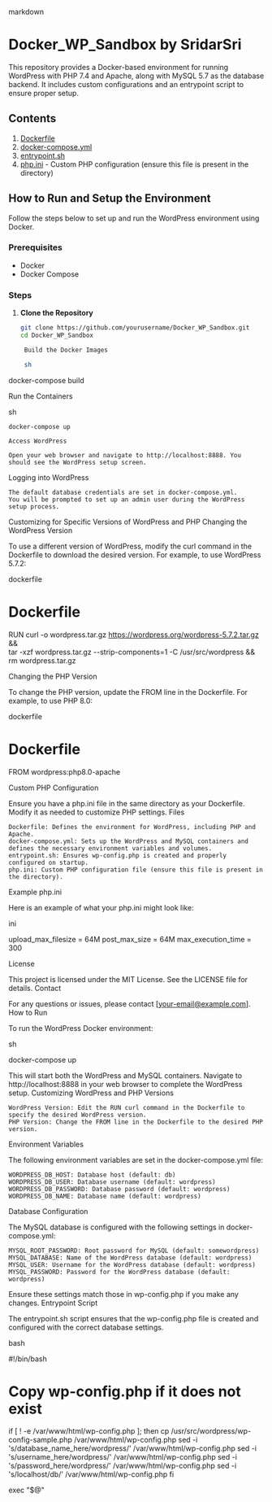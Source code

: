 markdown

# Docker_WP_Sandbox by SridarSri

This repository provides a Docker-based environment for running WordPress with PHP 7.4 and Apache, along with MySQL 5.7 as the database backend. It includes custom configurations and an entrypoint script to ensure proper setup.

## Contents

1. [Dockerfile](Dockerfile)
2. [docker-compose.yml](docker-compose.yml)
3. [entrypoint.sh](entrypoint.sh)
4. [php.ini](php.ini) - Custom PHP configuration (ensure this file is present in the directory)

## How to Run and Setup the Environment

Follow the steps below to set up and run the WordPress environment using Docker.

### Prerequisites

- Docker
- Docker Compose

### Steps

1. **Clone the Repository**

   ```sh
   git clone https://github.com/yourusername/Docker_WP_Sandbox.git
   cd Docker_WP_Sandbox

    Build the Docker Images

    sh

docker-compose build

Run the Containers

sh

    docker-compose up

    Access WordPress

    Open your web browser and navigate to http://localhost:8888. You should see the WordPress setup screen.

Logging into WordPress

    The default database credentials are set in docker-compose.yml.
    You will be prompted to set up an admin user during the WordPress setup process.

Customizing for Specific Versions of WordPress and PHP
Changing the WordPress Version

To use a different version of WordPress, modify the curl command in the Dockerfile to download the desired version. For example, to use WordPress 5.7.2:

dockerfile

# Dockerfile
RUN curl -o wordpress.tar.gz https://wordpress.org/wordpress-5.7.2.tar.gz && \
    tar -xzf wordpress.tar.gz --strip-components=1 -C /usr/src/wordpress && \
    rm wordpress.tar.gz

Changing the PHP Version

To change the PHP version, update the FROM line in the Dockerfile. For example, to use PHP 8.0:

dockerfile

# Dockerfile
FROM wordpress:php8.0-apache

Custom PHP Configuration

Ensure you have a php.ini file in the same directory as your Dockerfile. Modify it as needed to customize PHP settings.
Files

    Dockerfile: Defines the environment for WordPress, including PHP and Apache.
    docker-compose.yml: Sets up the WordPress and MySQL containers and defines the necessary environment variables and volumes.
    entrypoint.sh: Ensures wp-config.php is created and properly configured on startup.
    php.ini: Custom PHP configuration file (ensure this file is present in the directory).

Example php.ini

Here is an example of what your php.ini might look like:

ini

upload_max_filesize = 64M
post_max_size = 64M
max_execution_time = 300

License

This project is licensed under the MIT License. See the LICENSE file for details.
Contact

For any questions or issues, please contact [your-email@example.com].
How to Run

To run the WordPress Docker environment:

sh

docker-compose up

This will start both the WordPress and MySQL containers. Navigate to http://localhost:8888 in your web browser to complete the WordPress setup.
Customizing WordPress and PHP Versions

    WordPress Version: Edit the RUN curl command in the Dockerfile to specify the desired WordPress version.
    PHP Version: Change the FROM line in the Dockerfile to the desired PHP version.

Environment Variables

The following environment variables are set in the docker-compose.yml file:

    WORDPRESS_DB_HOST: Database host (default: db)
    WORDPRESS_DB_USER: Database username (default: wordpress)
    WORDPRESS_DB_PASSWORD: Database password (default: wordpress)
    WORDPRESS_DB_NAME: Database name (default: wordpress)

Database Configuration

The MySQL database is configured with the following settings in docker-compose.yml:

    MYSQL_ROOT_PASSWORD: Root password for MySQL (default: somewordpress)
    MYSQL_DATABASE: Name of the WordPress database (default: wordpress)
    MYSQL_USER: Username for the WordPress database (default: wordpress)
    MYSQL_PASSWORD: Password for the WordPress database (default: wordpress)

Ensure these settings match those in wp-config.php if you make any changes.
Entrypoint Script

The entrypoint.sh script ensures that the wp-config.php file is created and configured with the correct database settings.

bash

#!/bin/bash

# Copy wp-config.php if it does not exist
if [ ! -e /var/www/html/wp-config.php ]; then
    cp /usr/src/wordpress/wp-config-sample.php /var/www/html/wp-config.php
    sed -i 's/database_name_here/wordpress/' /var/www/html/wp-config.php
    sed -i 's/username_here/wordpress/' /var/www/html/wp-config.php
    sed -i 's/password_here/wordpress/' /var/www/html/wp-config.php
    sed -i 's/localhost/db/' /var/www/html/wp-config.php
fi

exec "$@"


